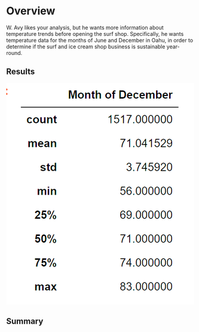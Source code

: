 # Overview #
W. Avy likes your analysis, but he wants more information about temperature trends before opening the surf shop. Specifically, he wants temperature data for the months of June and December in Oahu, in order to determine if the surf and ice cream shop business is sustainable year-round.

## Results ##



![Surfs_Up](https://github.com/Aszeal/Surfs_Up/blob/main/Month%20of%20December.png)



## Summary ## 
